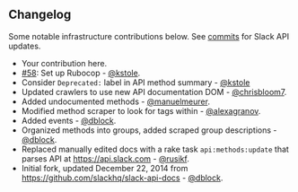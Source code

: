 Changelog
---------

Some notable infrastructure contributions below. See [commits](commits/master) for Slack API updates.

* Your contribution here.
* [#58](https://github.com/slack-ruby/slack-api-ref/pull/58): Set up Rubocop - [@kstole](https://github.com/kstole).
* Consider `Deprecated:` label in API method summary - [@kstole](https://github.com/kstole)
* Updated crawlers to use new API documentation DOM - [@chrisbloom7](https://github.com/chrisbloom7).
* Added undocumented methods - [@manuelmeurer](https://github.com/manuelmeurer).
* Modified method scraper to look for <a> tags within <table> - [@alexagranov](https://github.com/alexagranov).
* Added events - [@dblock](https://github.com/dblock).
* Organized methods into groups, added scraped group descriptions - [@dblock](https://github.com/dblock).
* Replaced manually edited docs with a rake task `api:methods:update` that parses API at https://api.slack.com - [@rusikf](https://github.com/rusikf).
* Initial fork, updated December 22, 2014 from https://github.com/slackhq/slack-api-docs - [@dblock](https://github.com/dblock).
